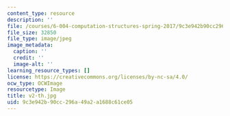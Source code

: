 ```yaml
---
content_type: resource
description: ''
file: /courses/6-004-computation-structures-spring-2017/9c3e942b90cc296a49a2a1688c61ce05_v2-th.jpg
file_size: 32850
file_type: image/jpeg
image_metadata:
  caption: ''
  credit: ''
  image-alt: ''
learning_resource_types: []
license: https://creativecommons.org/licenses/by-nc-sa/4.0/
ocw_type: OCWImage
resourcetype: Image
title: v2-th.jpg
uid: 9c3e942b-90cc-296a-49a2-a1688c61ce05
---
```


